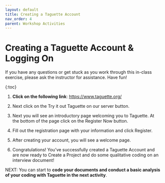 ```yaml
---
layout: default
title: Creating a Taguette Account
nav_order: 4
parent: Workshop Activities
---
```

# Creating a Taguette Account & Logging On

If you have any questions or get stuck as you work through this in-class exercise, please ask the instructor for assistance.  Have fun!

{:toc}

1. **Click on the following link**: https://www.taguette.org/

2. Next click on the Try it out Taguette on our server button.

3. Next you will see an introductory page welcoming you to Taguette. At the bottom of the page click on the Register Now button.

4. Fill out the registration page with your information and click Register.

5. After creating your account, you will see a welcome page. 

6. Congratulations! You’ve successfully created a Taguette Account and are now ready to Create a Project and do some qualitative coding on an interview document!

NEXT: You can start to **code your documents and conduct a basic analysis of your coding with Taguette in the next activity**.
